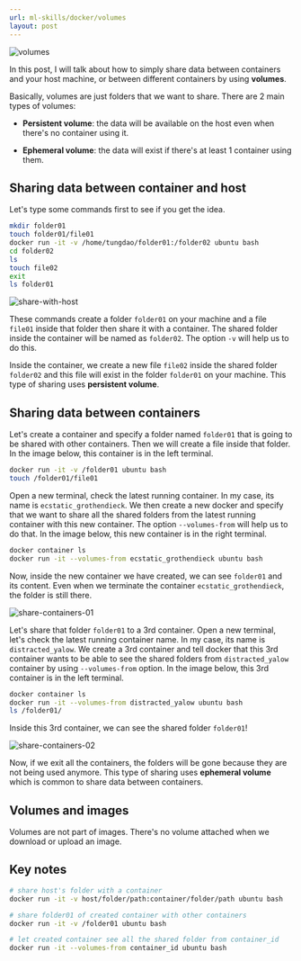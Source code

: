 ```yaml
---
url: ml-skills/docker/volumes
layout: post
---
```


![volumes][volumes]

In this post, I will talk about how to simply share data between containers and your host machine, or between different containers by using **volumes**.

Basically, volumes are just folders that we want to share.
There are 2 main types of volumes:

- **Persistent volume**: the data will be available on the host even when there's no container using it.

- **Ephemeral volume**: the data will exist if there's at least 1 container using them.

<toc>

## Sharing data between container and host

Let's type some commands first to see if you get the idea.

```bash
mkdir folder01
touch folder01/file01
docker run -it -v /home/tungdao/folder01:/folder02 ubuntu bash
cd folder02
ls
touch file02
exit
ls folder01
```

![share-with-host][share-with-host]

These commands create a folder `folder01` on your machine and a file `file01` inside that folder then share it with a container. The shared folder inside the container will be named as `folder02`. The option `-v` will help us to do this.

Inside the container, we create a new file `file02` inside the shared folder `folder02` and this file will exist in the folder `folder01` on your machine. This type of sharing uses **persistent volume**.

## Sharing data between containers

Let's create a container and specify a folder named `folder01` that is going to be shared with other containers. Then we will create a file inside that folder. In the image below, this container is in the left terminal.

```bash
docker run -it -v /folder01 ubuntu bash
touch /folder01/file01
```

Open a new terminal, check the latest running container. In my case, its name is `ecstatic_grothendieck`. We then create a new docker and specify that we want to share all the shared folders from the latest running container with this new container. The option `--volumes-from` will help us to do that. In the image below, this new container is in the right terminal.

```bash
docker container ls
docker run -it --volumes-from ecstatic_grothendieck ubuntu bash
```

Now, inside the new container we have created, we can see `folder01` and its content. Even when we terminate the container `ecstatic_grothendieck`, the folder is still there.

![share-containers-01][share-containers-01]

Let's share that folder `folder01` to a 3rd container. Open a new terminal, let's check the latest running container name. In my case, its name is `distracted_yalow`. We create a 3rd container and tell docker that this 3rd container wants to be able to see the shared folders from `distracted_yalow` container by using `--volumes-from` option. In the image below, this 3rd container is in the left terminal.

```bash
docker container ls
docker run -it --volumes-from distracted_yalow ubuntu bash
ls /folder01/
```

Inside this 3rd container, we can see the shared folder `folder01`!

![share-containers-02][share-containers-02]

Now, if we exit all the containers, the folders will be gone because they are not being used anymore. This type of sharing uses **ephemeral volume** which is common to share data between containers.

## Volumes and images

Volumes are not part of images. There's no volume attached when we download or upload an image.

## Key notes

```bash
# share host's folder with a container
docker run -it -v host/folder/path:container/folder/path ubuntu bash

# share folder01 of created container with other containers
docker run -it -v /folder01 ubuntu bash

# let created container see all the shared folder from container_id
docker run -it --volumes-from container_id ubuntu bash
```

<!-- MARKDOWN LINKS & IMAGES -->

[volumes]: /assets/images/ml-skills/docker/volumes/volumes.jpg
[share-with-host]: /assets/images/ml-skills/docker/volumes/share-with-host.png
[share-containers-01]: /assets/images/ml-skills/docker/volumes/share-containers-01.png
[share-containers-02]: /assets/images/ml-skills/docker/volumes/share-containers-02.png
